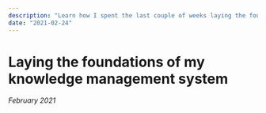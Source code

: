 ```yaml
---
description: "Learn how I spent the last couple of weeks laying the foundations for my to-be knowledge management system."
date: "2021-02-24"
---
```


# Laying the foundations of my knowledge management system

_February 2021_

